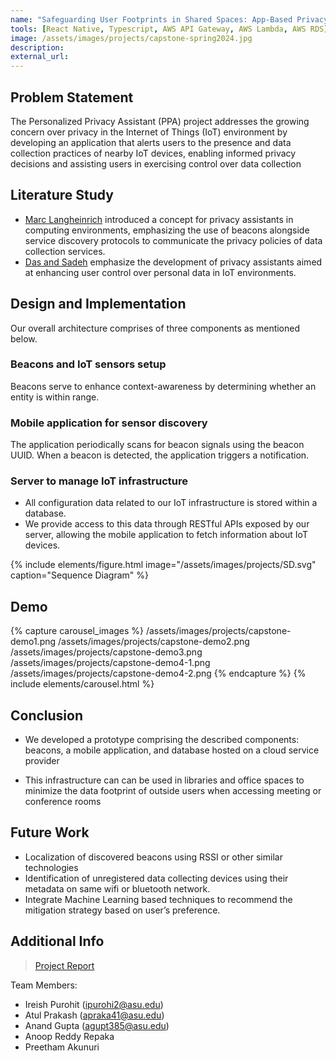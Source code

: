 ```yaml
---
name: "Safeguarding User Footprints in Shared Spaces: App-Based Privacy Controls for IoT"
tools: [React Native, Typescript, AWS API Gateway, AWS Lambda, AWS RDS]
image: /assets/images/projects/capstone-spring2024.jpg
description:
external_url:
---
```


## Problem Statement

The Personalized Privacy Assistant (PPA) project addresses the growing concern over privacy in the Internet of Things (IoT) environment by developing an application that alerts users to the presence and data collection practices of nearby IoT devices, enabling informed privacy decisions and assisting users in exercising control over data collection

## Literature Study

- [Marc Langheinrich](https://link.springer.com/chapter/10.1007/3-540-45809-3_19) introduced a concept for privacy assistants in computing environments, emphasizing the use of beacons alongside service discovery protocols to communicate the privacy policies of data collection services.
- [Das and Sadeh](https://ieeexplore.ieee.org/document/8490188) emphasize the development of privacy assistants aimed at enhancing user control over personal data in IoT environments.

## Design and Implementation

Our overall architecture comprises of three components as mentioned below.

### Beacons and IoT sensors setup

Beacons serve to enhance context-awareness by determining whether an entity is within range.

### Mobile application for sensor discovery

The application periodically scans for beacon signals using the beacon UUID. When a beacon is detected, the application triggers a notification.

### Server to manage IoT infrastructure

- All configuration data related to our IoT infrastructure is stored within a database.
- We provide access to this data through RESTful APIs exposed by our server, allowing the mobile application to fetch information about IoT devices.

{% include elements/figure.html image="/assets/images/projects/SD.svg" caption="Sequence Diagram" %}

## Demo
<div class="w-50">
{% capture carousel_images %}
/assets/images/projects/capstone-demo1.png
/assets/images/projects/capstone-demo2.png
/assets/images/projects/capstone-demo3.png
/assets/images/projects/capstone-demo4-1.png
/assets/images/projects/capstone-demo4-2.png
{% endcapture %}
{% include elements/carousel.html %}
</div>

## Conclusion

- We developed a prototype comprising the described components: beacons, a mobile application, and database hosted on a cloud service provider

- This infrastructure can can be used in libraries and office spaces to minimize the data footprint of outside users when accessing meeting or conference rooms

## Future Work

- Localization of discovered beacons using RSSI or other similar technologies
- Identification of unregistered data collecting devices using their metadata on same wifi or bluetooth network.
- Integrate Machine Learning based techniques to recommend the mitigation strategy based on user’s preference.

## Additional Info

> <a href="/assets/doc/SER517_Team25_ProjectReport.pdf" target="_blank">Project Report</a>

Team Members:
- Ireish Purohit (ipurohi2@asu.edu)
- Atul Prakash (apraka41@asu.edu)
- Anand Gupta (agupt385@asu.edu)
- Anoop Reddy Repaka
- Preetham Akunuri
